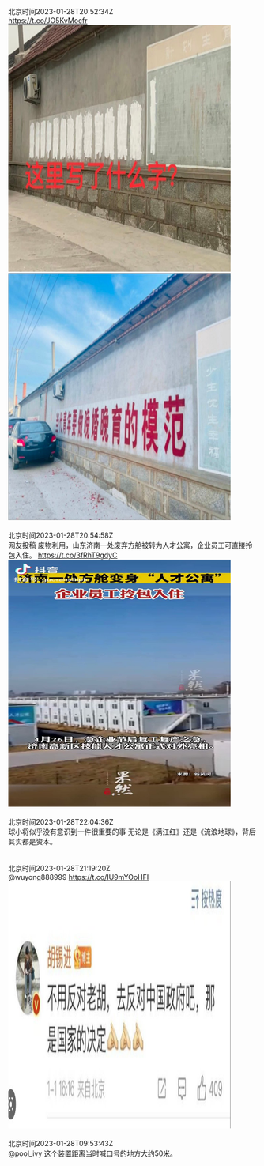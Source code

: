 北京时间2023-01-28T20:52:34Z<br>https://t.co/JO5KvMocfr<br><img src='/temp/image/2023/y-Month-1/1619317508443627525_0.jpg' width='450' height='500'><img src='/temp/image/2023/y-Month-1/1619317508443627525_1.jpg' width='450' height='500'><br><br>北京时间2023-01-28T20:54:58Z<br>网友投稿
废物利用，山东济南一处废弃方舱被转为人才公寓，企业员工可直接拎包入住。 https://t.co/3fRhT9gdyC<br><img src='/temp/video/2023/y-Month-1/aw-Day-28/whyyoutouzhele/1619318112574386178_0.jpg' width='450' height='500'><br><br>北京时间2023-01-28T22:04:36Z<br>球小将似乎没有意识到一件很重要的事
无论是《满江红》还是《流浪地球》，背后其实都是资本。<br><br><br>北京时间2023-01-28T21:19:20Z<br>@wuyong888999 https://t.co/IU9mYOoHFI<br><img src='/temp/image/2023/y-Month-1/1619324244189646852_0.jpg' width='450' height='500'><br><br>北京时间2023-01-28T09:53:43Z<br>@pool_ivy 这个装置距离当时喊口号的地方大约50米。<br><br><br>